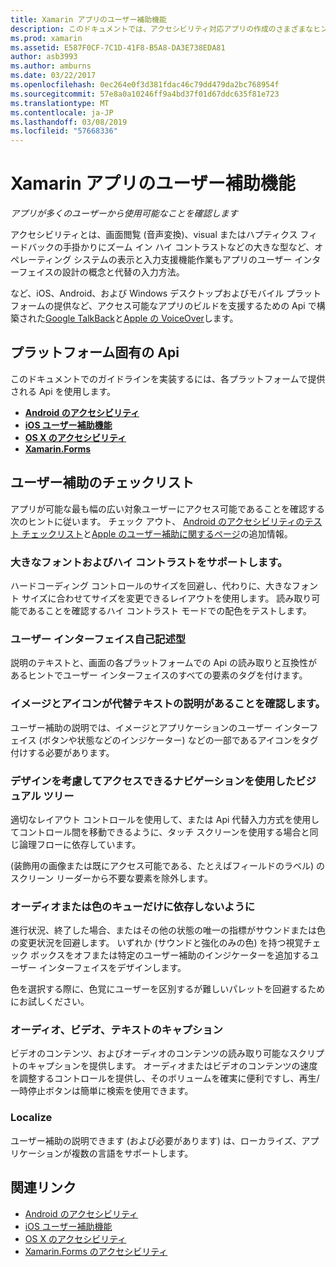 ```yaml
---
title: Xamarin アプリのユーザー補助機能
description: このドキュメントでは、アクセシビリティ対応アプリの作成のさまざまなヒントを提供します。 たとえば、大きなフォント、ハイ コントラスト、自己記述型のインターフェイス、およびに関する推奨事項が含まれています。
ms.prod: xamarin
ms.assetid: E587F0CF-7C1D-41F8-B5A8-DA3E738EDA81
author: asb3993
ms.author: amburns
ms.date: 03/22/2017
ms.openlocfilehash: 0ec264e0f3d381fdac46c79dd479da2bc768954f
ms.sourcegitcommit: 57e8a0a10246ff9a4bd37f01d67ddc635f81e723
ms.translationtype: MT
ms.contentlocale: ja-JP
ms.lasthandoff: 03/08/2019
ms.locfileid: "57668336"
---
```

# <a name="accessibility-in-xamarin-apps"></a>Xamarin アプリのユーザー補助機能

_アプリが多くのユーザーから使用可能なことを確認します_

アクセシビリティとは、画面閲覧 (音声変換)、visual またはハプティクス フィードバックの手掛かりにズーム イン ハイ コントラストなどの大きな型など、オペレーティング システムの表示と入力支援機能作業もアプリのユーザー インターフェイスの設計の概念と代替の入力方法。

など、iOS、Android、および Windows デスクトップおよびモバイル プラットフォームの提供など、アクセス可能なアプリのビルドを支援するための Api で構築された[Google TalkBack](https://play.google.com/store/apps/details?id=com.google.android.marvin.talkback)と[Apple の VoiceOver](http://www.apple.com/accessibility/ios/voiceover/)します。

## <a name="platform-specific-apis"></a>プラットフォーム固有の Api

このドキュメントでのガイドラインを実装するには、各プラットフォームで提供される Api を使用します。

- [**Android のアクセシビリティ**](~/android/app-fundamentals/accessibility.md)
- [**iOS ユーザー補助機能**](~/ios/app-fundamentals/accessibility.md)
- [**OS X のアクセシビリティ**](~/mac/app-fundamentals/accessibility.md)
- [**Xamarin.Forms**](~/xamarin-forms/app-fundamentals/accessibility/index.md)

<a name="checklist" />

## <a name="accessibility-checklist"></a>ユーザー補助のチェックリスト

アプリが可能な最も幅の広い対象ユーザーにアクセス可能であることを確認する次のヒントに従います。 チェック アウト、 [Android のアクセシビリティのテスト チェックリスト](https://developer.android.com/training/accessibility/testing.html)と[Apple のユーザー補助に関するページ](http://www.apple.com/accessibility/)の追加情報。

### <a name="support-large-fonts-and-high-contrast"></a>大きなフォントおよびハイ コントラストをサポートします。

ハードコーディング コントロールのサイズを回避し、代わりに、大きなフォント サイズに合わせてサイズを変更できるレイアウトを使用します。
読み取り可能であることを確認するハイ コントラスト モードでの配色をテストします。

### <a name="make-the-user-interface-self-describing"></a>ユーザー インターフェイス自己記述型

説明のテキストと、画面の各プラットフォームでの Api の読み取りと互換性があるヒントでユーザー インターフェイスのすべての要素のタグを付けます。

### <a name="ensure-that-images-and-icons-have-an-alternate-text-description"></a>イメージとアイコンが代替テキストの説明があることを確認します。

ユーザー補助の説明では、イメージとアプリケーションのユーザー インターフェイス (ボタンや状態などのインジケーター) などの一部であるアイコンをタグ付けする必要があります。

### <a name="design-the-visual-tree-with-accessible-navigation-in-mind"></a>デザインを考慮してアクセスできるナビゲーションを使用したビジュアル ツリー

適切なレイアウト コントロールを使用して、または Api 代替入力方式を使用してコントロール間を移動できるように、タッチ スクリーンを使用する場合と同じ論理フローに依存しています。

(装飾用の画像または既にアクセス可能である、たとえばフィールドのラベル) のスクリーン リーダーから不要な要素を除外します。

### <a name="dont-rely-on-audio-or-color-cues-alone"></a>オーディオまたは色のキューだけに依存しないように

進行状況、終了した場合、またはその他の状態の唯一の指標がサウンドまたは色の変更状況を回避します。 いずれか (サウンドと強化のみの色) を持つ視覚チェック ボックスをオフまたは特定のユーザー補助のインジケーターを追加するユーザー インターフェイスをデザインします。

色を選択する際に、色覚にユーザーを区別するが難しいパレットを回避するためにお試しください。

### <a name="captioning-for-video-text-for-audio"></a>オーディオ、ビデオ、テキストのキャプション

ビデオのコンテンツ、およびオーディオのコンテンツの読み取り可能なスクリプトのキャプションを提供します。 オーディオまたはビデオのコンテンツの速度を調整するコントロールを提供し、そのボリュームを確実に便利ですし、再生/一時停止ボタンは簡単に検索を使用できます。

### <a name="localize"></a>Localize

ユーザー補助の説明できます (および必要があります) は、ローカライズ、アプリケーションが複数の言語をサポートします。



## <a name="related-links"></a>関連リンク

- [Android のアクセシビリティ](~/android/app-fundamentals/accessibility.md)
- [iOS ユーザー補助機能](~/ios/app-fundamentals/accessibility.md)
- [OS X のアクセシビリティ](~/mac/app-fundamentals/accessibility.md)
- [Xamarin.Forms のアクセシビリティ](~/xamarin-forms/app-fundamentals/accessibility/index.md)
